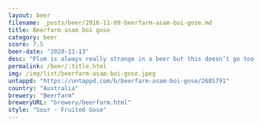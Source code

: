 ```yaml
---
layout: beer
filename: _posts/beer/2016-11-09-beerfarm-asam-boi-gose.md
title: Beerfarm asam boi gose
category: beer
score: 7.5
beer-date: "2020-11-13"
desc: "Plum is always really strange in a beer but this doesn’t go too far"
permalink: /beer/:title.html
img: /img/list/beerfarm-asam-boi-gose.jpeg
untappd: "https://untappd.com/b/beerfarm-asam-boi-gose/2685791"
country: "Australia"
brewery: "Beerfarm"
breweryURL: "brewery/beerfarm.html"
style: "Sour - Fruited Gose"
---
```

